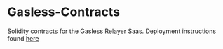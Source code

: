 # Gasless-Contracts
Solidity contracts for the Gasless Relayer Saas. Deployment instructions found [here](https://github.com/Fluffy9/Gasless/blob/main/README.md#deploy-the-contracts)
